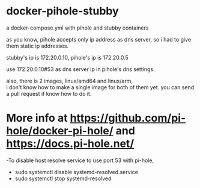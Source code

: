 # docker-pihole-stubby  
a docker-compose.yml with pihole and stubby containers  

as you know, pihole accepts only ip address as dns server, so i had to give them static ip addresses.  

stubby's ip is 172.20.0.10, pihole's ip is 172.20.0.5  

use 172.20.0.10#53 as dns server ip in pihole's dns settings.  

also, there is 2 images, linux/amd64 and linux/arm,   
i don't know how to make a single image for both of them yet. you can send a pull request if know how to do it.  

# More info at https://github.com/pi-hole/docker-pi-hole/ and https://docs.pi-hole.net/

-To disable host resolve service to use port 53 with pi-hole,

* sudo systemctl disable systemd-resolved.service
* sudo systemctl stop systemd-resolved
